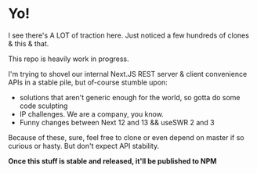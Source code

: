 # Yo!

I see there's A LOT of traction here.
Just noticed a few hundreds of clones & this & that.

This repo is heavily work in progress.

I'm trying to shovel our internal Next.JS REST server & client
convenience APIs in a stable pile, but of-course stumble upon:
* solutions that aren't generic enough for the world, so gotta do some code sculpting
* IP challenges. We are a company, you know.
* Funny changes between Next 12 and 13 && useSWR 2 and 3

Because of these, sure, feel free to clone or even depend
on master if so curious or hasty. But don't expect API stability.

**Once this stuff is stable and released, it'll be published to NPM**